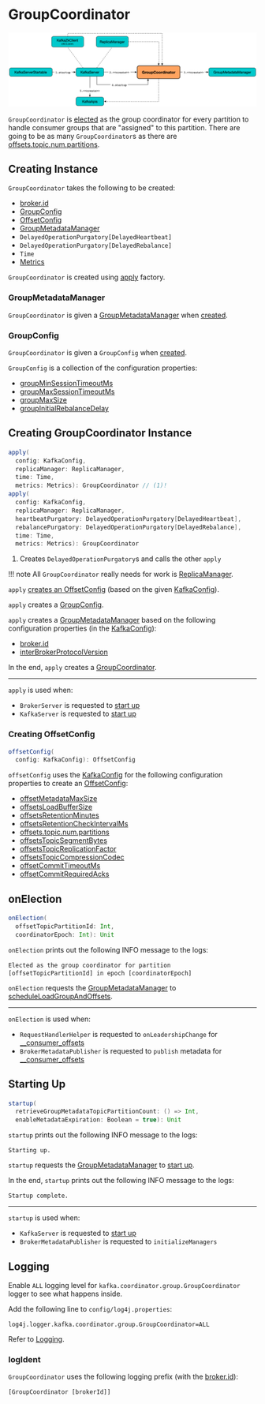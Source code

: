 # GroupCoordinator

![GroupCoordinator's Startup](../images/GroupCoordinator-startup.png)

`GroupCoordinator` is [elected](#onElection) as the group coordinator for every partition to handle consumer groups that are "assigned" to this partition. There are going to be as many `GroupCoordinator`s as there are [offsets.topic.num.partitions](../KafkaConfig.md#offsetsTopicPartitions).

## Creating Instance

`GroupCoordinator` takes the following to be created:

* <span id="brokerId"> [broker.id](../KafkaConfig.md#brokerId)
* [GroupConfig](#groupConfig)
* <span id="offsetConfig"> [OffsetConfig](OffsetConfig.md)
* [GroupMetadataManager](#groupManager)
* <span id="heartbeatPurgatory"> `DelayedOperationPurgatory[DelayedHeartbeat]`
* <span id="rebalancePurgatory"> `DelayedOperationPurgatory[DelayedRebalance]`
* <span id="time"> `Time`
* <span id="metrics"> [Metrics](../metrics/Metrics.md)

`GroupCoordinator` is created using [apply](#apply) factory.

### <span id="groupManager"> GroupMetadataManager

`GroupCoordinator` is given a [GroupMetadataManager](GroupMetadataManager.md) when [created](#creating-instance).

### <span id="groupConfig"><span id="GroupConfig"> GroupConfig

`GroupCoordinator` is given a `GroupConfig` when [created](#creating-instance).

`GroupConfig` is a collection of the configuration properties:

* [groupMinSessionTimeoutMs](../KafkaConfig.md#groupMinSessionTimeoutMs)
* [groupMaxSessionTimeoutMs](../KafkaConfig.md#groupMaxSessionTimeoutMs)
* [groupMaxSize](../KafkaConfig.md#groupMaxSize)
* [groupInitialRebalanceDelay](../KafkaConfig.md#groupInitialRebalanceDelay)

## <span id="apply"> Creating GroupCoordinator Instance

```scala
apply(
  config: KafkaConfig,
  replicaManager: ReplicaManager,
  time: Time,
  metrics: Metrics): GroupCoordinator // (1)!
apply(
  config: KafkaConfig,
  replicaManager: ReplicaManager,
  heartbeatPurgatory: DelayedOperationPurgatory[DelayedHeartbeat],
  rebalancePurgatory: DelayedOperationPurgatory[DelayedRebalance],
  time: Time,
  metrics: Metrics): GroupCoordinator
```

1. Creates `DelayedOperationPurgatory`s and calls the other `apply`

!!! note
    All `GroupCoordinator` really needs for work is [ReplicaManager](../ReplicaManager.md).

`apply` [creates an OffsetConfig](#offsetConfig-KafkaConfig) (based on the given [KafkaConfig](../KafkaConfig.md)).

`apply` creates a [GroupConfig](#GroupConfig).

`apply` creates a [GroupMetadataManager](GroupMetadataManager.md) based on the following configuration properties (in the [KafkaConfig](../KafkaConfig.md)):

* [broker.id](../KafkaConfig.md#brokerId)
* [interBrokerProtocolVersion](../KafkaConfig.md#interBrokerProtocolVersion)

In the end, `apply` creates a [GroupCoordinator](GroupCoordinator.md).

---

`apply` is used when:

* `BrokerServer` is requested to [start up](../raft/BrokerServer.md#groupCoordinator)
* `KafkaServer` is requested to [start up](../broker/KafkaServer.md#groupCoordinator)

### <span id="offsetConfig"><span id="offsetConfig-KafkaConfig"> Creating OffsetConfig

```scala
offsetConfig(
  config: KafkaConfig): OffsetConfig
```

`offsetConfig` uses the [KafkaConfig](../KafkaConfig.md) for the following configuration properties to create an [OffsetConfig](OffsetConfig.md):

* [offsetMetadataMaxSize](../KafkaConfig.md#offsetMetadataMaxSize)
* [offsetsLoadBufferSize](../KafkaConfig.md#offsetsLoadBufferSize)
* [offsetsRetentionMinutes](../KafkaConfig.md#offsetsRetentionMinutes)
* [offsetsRetentionCheckIntervalMs](../KafkaConfig.md#offsetsRetentionCheckIntervalMs)
* [offsets.topic.num.partitions](../KafkaConfig.md#offsetsTopicPartitions)
* [offsetsTopicSegmentBytes](../KafkaConfig.md#offsetsTopicSegmentBytes)
* [offsetsTopicReplicationFactor](../KafkaConfig.md#offsetsTopicReplicationFactor)
* [offsetsTopicCompressionCodec](../KafkaConfig.md#offsetsTopicCompressionCodec)
* [offsetCommitTimeoutMs](../KafkaConfig.md#offsetCommitTimeoutMs)
* [offsetCommitRequiredAcks](../KafkaConfig.md#offsetCommitRequiredAcks)

## <span id="onElection"> onElection

```scala
onElection(
  offsetTopicPartitionId: Int,
  coordinatorEpoch: Int): Unit
```

`onElection` prints out the following INFO message to the logs:

```text
Elected as the group coordinator for partition [offsetTopicPartitionId] in epoch [coordinatorEpoch]
```

`onElection` requests the [GroupMetadataManager](#groupManager) to [scheduleLoadGroupAndOffsets](GroupMetadataManager.md#scheduleLoadGroupAndOffsets).

---

`onElection` is used when:

* `RequestHandlerHelper` is requested to `onLeadershipChange` for [__consumer_offsets](index.md#__consumer_offsets)
* `BrokerMetadataPublisher` is requested to `publish` metadata for [__consumer_offsets](index.md#__consumer_offsets)

## <span id="startup"> Starting Up

```scala
startup(
  retrieveGroupMetadataTopicPartitionCount: () => Int,
  enableMetadataExpiration: Boolean = true): Unit
```

`startup` prints out the following INFO message to the logs:

```text
Starting up.
```

`startup` requests the [GroupMetadataManager](#groupManager) to [start up](GroupMetadataManager.md#startup).

In the end, `startup` prints out the following INFO message to the logs:

```text
Startup complete.
```

---

`startup` is used when:

* `KafkaServer` is requested to [start up](../broker/KafkaServer.md#startup)
* `BrokerMetadataPublisher` is requested to `initializeManagers`

## Logging

Enable `ALL` logging level for `kafka.coordinator.group.GroupCoordinator` logger to see what happens inside.

Add the following line to `config/log4j.properties`:

```text
log4j.logger.kafka.coordinator.group.GroupCoordinator=ALL
```

Refer to [Logging](../logging.md).

### <span id="logIdent"> logIdent

`GroupCoordinator` uses the following logging prefix (with the [broker.id](../KafkaConfig.md#brokerId)):

```text
[GroupCoordinator [brokerId]]
```
